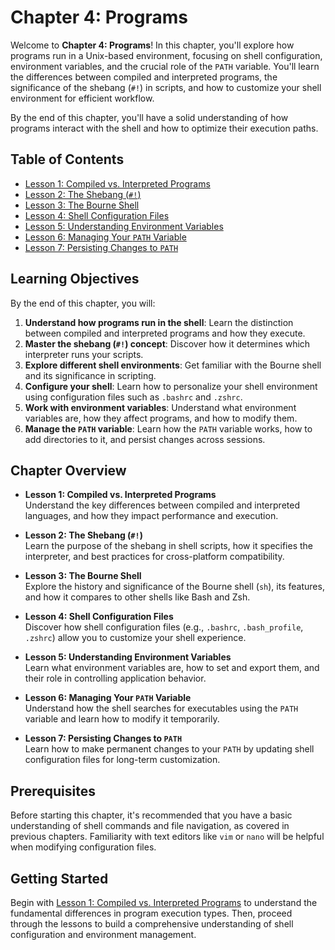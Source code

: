 # Chapter 4: Programs

Welcome to **Chapter 4: Programs**! In this chapter, you'll explore how programs run in a Unix-based environment, focusing on shell configuration, environment variables, and the crucial role of the `PATH` variable. You'll learn the differences between compiled and interpreted programs, the significance of the shebang (`#!`) in scripts, and how to customize your shell environment for efficient workflow.

By the end of this chapter, you'll have a solid understanding of how programs interact with the shell and how to optimize their execution paths.

## Table of Contents

- [Lesson 1: Compiled vs. Interpreted Programs](./lesson-1/README.md)
- [Lesson 2: The Shebang (`#!`)](./lesson-2/README.md)
- [Lesson 3: The Bourne Shell](./lesson-3/README.md)
- [Lesson 4: Shell Configuration Files](./lesson-4/README.md)
- [Lesson 5: Understanding Environment Variables](./lesson-5/README.md)
- [Lesson 6: Managing Your `PATH` Variable](./lesson-6/README.md)
- [Lesson 7: Persisting Changes to `PATH`](./lesson-7/README.md)

## Learning Objectives

By the end of this chapter, you will:

1. **Understand how programs run in the shell**: Learn the distinction between compiled and interpreted programs and how they execute.
2. **Master the shebang (`#!`) concept**: Discover how it determines which interpreter runs your scripts.
3. **Explore different shell environments**: Get familiar with the Bourne shell and its significance in scripting.
4. **Configure your shell**: Learn how to personalize your shell environment using configuration files such as `.bashrc` and `.zshrc`.
5. **Work with environment variables**: Understand what environment variables are, how they affect programs, and how to modify them.
6. **Manage the `PATH` variable**: Learn how the `PATH` variable works, how to add directories to it, and persist changes across sessions.

## Chapter Overview

- **Lesson 1: Compiled vs. Interpreted Programs**  
  Understand the key differences between compiled and interpreted languages, and how they impact performance and execution.

- **Lesson 2: The Shebang (`#!`)**  
  Learn the purpose of the shebang in shell scripts, how it specifies the interpreter, and best practices for cross-platform compatibility.

- **Lesson 3: The Bourne Shell**  
  Explore the history and significance of the Bourne shell (`sh`), its features, and how it compares to other shells like Bash and Zsh.

- **Lesson 4: Shell Configuration Files**  
  Discover how shell configuration files (e.g., `.bashrc`, `.bash_profile`, `.zshrc`) allow you to customize your shell experience.

- **Lesson 5: Understanding Environment Variables**  
  Learn what environment variables are, how to set and export them, and their role in controlling application behavior.

- **Lesson 6: Managing Your `PATH` Variable**  
  Understand how the shell searches for executables using the `PATH` variable and learn how to modify it temporarily.

- **Lesson 7: Persisting Changes to `PATH`**  
  Learn how to make permanent changes to your `PATH` by updating shell configuration files for long-term customization.

## Prerequisites

Before starting this chapter, it's recommended that you have a basic understanding of shell commands and file navigation, as covered in previous chapters. Familiarity with text editors like `vim` or `nano` will be helpful when modifying configuration files.

## Getting Started

Begin with [Lesson 1: Compiled vs. Interpreted Programs](./lesson-1/README.md) to understand the fundamental differences in program execution types. Then, proceed through the lessons to build a comprehensive understanding of shell configuration and environment management.
